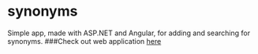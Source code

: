 # synonyms
Simple app, made with ASP.NET and Angular, for adding and searching for synonyms.
###Check out web application [here](https://synonyms.p1913.app.fit.ba/)
